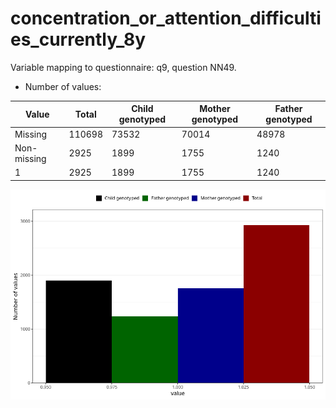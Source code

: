 # concentration_or_attention_difficulties_currently_8y
Variable mapping to questionnaire: q9, question NN49.
- Number of values:

| Value | Total | Child genotyped | Mother genotyped | Father genotyped |
| ----- | ----- | --------------- | ---------------- | ---------------- |
| Missing | 110698 | 73532 | 70014 | 48978 |
| Non-missing | 2925 | 1899 | 1755 | 1240 |
| 1 | 2925 | 1899 | 1755 | 1240 |



![](concentration_or_attention_difficulties_currently_8y_n.png)



